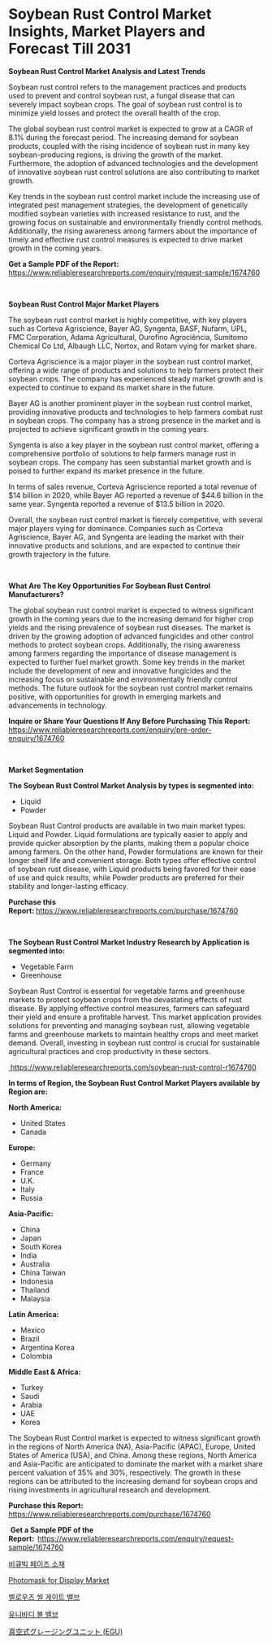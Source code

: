 <p><h1>Soybean Rust Control Market Insights, Market Players and Forecast Till 2031</h1></p><p><strong>Soybean Rust Control Market Analysis and Latest Trends</strong></p>
<p><p>Soybean rust control refers to the management practices and products used to prevent and control soybean rust, a fungal disease that can severely impact soybean crops. The goal of soybean rust control is to minimize yield losses and protect the overall health of the crop.</p><p>The global soybean rust control market is expected to grow at a CAGR of 8.1% during the forecast period. The increasing demand for soybean products, coupled with the rising incidence of soybean rust in many key soybean-producing regions, is driving the growth of the market. Furthermore, the adoption of advanced technologies and the development of innovative soybean rust control solutions are also contributing to market growth.</p><p>Key trends in the soybean rust control market include the increasing use of integrated pest management strategies, the development of genetically modified soybean varieties with increased resistance to rust, and the growing focus on sustainable and environmentally friendly control methods. Additionally, the rising awareness among farmers about the importance of timely and effective rust control measures is expected to drive market growth in the coming years.</p></p>
<p><strong>Get a Sample PDF of the Report:&nbsp;</strong> <a href="https://www.reliableresearchreports.com/enquiry/request-sample/1674760">https://www.reliableresearchreports.com/enquiry/request-sample/1674760</a></p>
<p>&nbsp;</p>
<p><strong>Soybean Rust Control Major Market Players</strong></p>
<p><p>The soybean rust control market is highly competitive, with key players such as Corteva Agriscience, Bayer AG, Syngenta, BASF, Nufarm, UPL, FMC Corporation, Adama Agricultural, Ourofino Agrociência, Sumitomo Chemical Co Ltd, Albaugh LLC, Nortox, and Rotam vying for market share. </p><p>Corteva Agriscience is a major player in the soybean rust control market, offering a wide range of products and solutions to help farmers protect their soybean crops. The company has experienced steady market growth and is expected to continue to expand its market share in the future.</p><p>Bayer AG is another prominent player in the soybean rust control market, providing innovative products and technologies to help farmers combat rust in soybean crops. The company has a strong presence in the market and is projected to achieve significant growth in the coming years.</p><p>Syngenta is also a key player in the soybean rust control market, offering a comprehensive portfolio of solutions to help farmers manage rust in soybean crops. The company has seen substantial market growth and is poised to further expand its market presence in the future.</p><p>In terms of sales revenue, Corteva Agriscience reported a total revenue of $14 billion in 2020, while Bayer AG reported a revenue of $44.6 billion in the same year. Syngenta reported a revenue of $13.5 billion in 2020.</p><p>Overall, the soybean rust control market is fiercely competitive, with several major players vying for dominance. Companies such as Corteva Agriscience, Bayer AG, and Syngenta are leading the market with their innovative products and solutions, and are expected to continue their growth trajectory in the future.</p></p>
<p>&nbsp;</p>
<p><strong>What Are The Key Opportunities For Soybean Rust Control Manufacturers?</strong></p>
<p><p>The global soybean rust control market is expected to witness significant growth in the coming years due to the increasing demand for higher crop yields and the rising prevalence of soybean rust diseases. The market is driven by the growing adoption of advanced fungicides and other control methods to protect soybean crops. Additionally, the rising awareness among farmers regarding the importance of disease management is expected to further fuel market growth. Some key trends in the market include the development of new and innovative fungicides and the increasing focus on sustainable and environmentally friendly control methods. The future outlook for the soybean rust control market remains positive, with opportunities for growth in emerging markets and advancements in technology.</p></p>
<p><strong>Inquire or Share Your Questions If Any Before Purchasing This Report:</strong> <a href="https://www.reliableresearchreports.com/enquiry/pre-order-enquiry/1674760">https://www.reliableresearchreports.com/enquiry/pre-order-enquiry/1674760</a></p>
<p>&nbsp;</p>
<p><strong>Market Segmentation</strong></p>
<p><strong>The Soybean Rust Control Market Analysis by types is segmented into:</strong></p>
<p><ul><li>Liquid</li><li>Powder</li></ul></p>
<p><p>Soybean Rust Control products are available in two main market types: Liquid and Powder. Liquid formulations are typically easier to apply and provide quicker absorption by the plants, making them a popular choice among farmers. On the other hand, Powder formulations are known for their longer shelf life and convenient storage. Both types offer effective control of soybean rust disease, with Liquid products being favored for their ease of use and quick results, while Powder products are preferred for their stability and longer-lasting efficacy.</p></p>
<p><strong>Purchase this Report:&nbsp;</strong><a href="https://www.reliableresearchreports.com/purchase/1674760">https://www.reliableresearchreports.com/purchase/1674760</a></p>
<p>&nbsp;</p>
<p><strong>The Soybean Rust Control Market Industry Research by Application is segmented into:</strong></p>
<p><ul><li>Vegetable Farm</li><li>Greenhouse</li></ul></p>
<p><p>Soybean Rust Control is essential for vegetable farms and greenhouse markets to protect soybean crops from the devastating effects of rust disease. By applying effective control measures, farmers can safeguard their yield and ensure a profitable harvest. This market application provides solutions for preventing and managing soybean rust, allowing vegetable farms and greenhouse markets to maintain healthy crops and meet market demand. Overall, investing in soybean rust control is crucial for sustainable agricultural practices and crop productivity in these sectors.</p></p>
<p><a href="https://www.reliableresearchreports.com/soybean-rust-control-r1674760">&nbsp;https://www.reliableresearchreports.com/soybean-rust-control-r1674760</a></p>
<p><strong>In terms of Region, the Soybean Rust Control Market Players available by Region are:</strong></p>
<p>
    <p> <strong> North America: </strong>
        <ul>
            <li>United States</li>
            <li>Canada</li>
        </ul>
        </p> 
    <p> <strong> Europe: </strong>
        <ul>
            <li>Germany</li>
            <li>France</li>
            <li>U.K.</li>
            <li>Italy</li>
            <li>Russia</li>
        </ul>
        </p> 
    <p> <strong> Asia-Pacific: </strong>
        <ul>
            <li>China</li>
            <li>Japan</li>
            <li>South Korea</li>
            <li>India</li>
            <li>Australia</li>
            <li>China Taiwan</li>
            <li>Indonesia</li>
            <li>Thailand</li>
            <li>Malaysia</li>
        </ul>
        </p> 
    <p> <strong> Latin America: </strong>
        <ul>
            <li>Mexico</li>
            <li>Brazil</li>
            <li>Argentina Korea</li>
            <li>Colombia</li>
        </ul>
        </p> 
    <p> <strong> Middle East & Africa: </strong>
        <ul>
            <li>Turkey</li>
            <li>Saudi</li>
            <li>Arabia</li>
            <li>UAE</li>
            <li>Korea</li>
        </ul>
    </p>
    </p>
<p><p>The Soybean Rust Control market is expected to witness significant growth in the regions of North America (NA), Asia-Pacific (APAC), Europe, United States of America (USA), and China. Among these regions, North America and Asia-Pacific are anticipated to dominate the market with a market share percent valuation of 35% and 30%, respectively. The growth in these regions can be attributed to the increasing demand for soybean crops and rising investments in agricultural research and development.</p></p>
<p><strong>Purchase this Report: </strong><a href="https://www.reliableresearchreports.com/purchase/1674760">https://www.reliableresearchreports.com/purchase/1674760</a></p>
<p>&nbsp;<strong>Get a Sample PDF of the Report:&nbsp;&nbsp;</strong><a href="https://www.reliableresearchreports.com/enquiry/request-sample/1674760">https://www.reliableresearchreports.com/enquiry/request-sample/1674760</a></p>
<p><strong></strong></p>
<p><p><a href="https://github.com/Howaoole34545/Market-Research-Report-List-2/blob/main/8024727101082.md">비큐빅 페이즈 소재</a></p><p><a href="https://issuu.com/reportprime-2/docs/photomask-for-display-market-size-2030.pptx">Photomask for Display Market</a></p><p><a href="https://medium.com/@johnjames655/%EB%B2%A8%EB%A1%9C%EC%9A%B0%EC%8A%A4-%EC%94%B0-%EA%B2%8C%EC%9D%B4%ED%8A%B8-%EB%B0%B8%EB%B8%8C-%EC%8B%9C%EC%9E%A5-%EA%B7%9C%EB%AA%A8-%EC%8B%9C%EC%9E%A5-%EC%A0%84%EB%A7%9D-%EB%B0%8F-%EC%8B%9C%EC%9E%A5-%EC%98%88%EC%B8%A1-2024%EB%85%84%EB%B6%80%ED%84%B0-2031%EB%85%84-77811c241145">벨로우즈 씰 게이트 밸브</a></p><p><a href="https://medium.com/@rogerking2023/%EC%9C%A0%EB%8B%88%EB%B0%94%EB%94%94-%EB%B3%BC-%EB%B0%B8%EB%B8%8C-%EC%8B%9C%EC%9E%A5%EC%9D%80-%EC%8B%9C%EC%9E%A5-%EC%A0%90%EC%9C%A0%EC%9C%A8-%EA%B7%9C%EB%AA%A8-%EB%B0%8F-2031%EB%85%84%EA%B9%8C%EC%A7%80-%EC%98%88%EC%83%81%EB%90%98%EB%8A%94-%EC%98%88%EC%B8%A1%EC%97%90-%EC%B4%88%EC%A0%90%EC%9D%84-%EB%A7%9E%EC%B6%A5%EB%8B%88%EB%8B%A4-1ebfe7c37a3d">유니바디 볼 밸브</a></p><p><a href="https://github.com/FredaJerde/Market-Research-Report-List-1/blob/main/3996480107125.md">真空式グレージングユニット (EGU)</a></p></p>